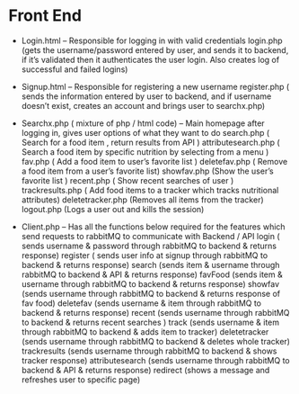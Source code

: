 # Front End

- Login.html – Responsible for logging in with valid credentials
	login.php (gets the username/password entered by user, and sends it to backend, if it’s validated then it authenticates the user login. Also creates log of successful and failed logins)

- Signup.html – Responsible for registering a new username
	register.php ( sends the information entered by user to backend, and if username doesn’t exist, creates an account and brings user to searchx.php)

- Searchx.php ( mixture of php / html code) – Main homepage after logging in, gives user options of what they want to do
	search.php ( Search for a food item , return results from API )
	attributesearch.php ( Search a food item by specific nutrition by selecting from a menu )
	fav.php ( Add a food item to user’s favorite list )
	deletefav.php ( Remove a food item from a user’s favorite list)
	showfav.php (Show the user’s favorite list )
	recent.php ( Show recent searches of user )
	trackresults.php ( Add food items to a tracker which tracks nutritional attributes)
	deletetracker.php (Removes all items from the tracker)
	logout.php (Logs a user out and kills the session)

- Client.php – Has all the functions below required for the features which send requests to rabbitMQ to communicate with Backend / API
	login ( sends username & password through rabbitMQ to backend & returns response)
	register ( sends user info at signup through rabbitMQ to backend & returns response)
	search (sends item & username through rabbitMQ to backend & API & returns response)
	favFood (sends item & username through rabbitMQ to backend & returns response)
	showfav (sends username through rabbitMQ to backend & returns response of fav food)
	deletefav (sends username & item through rabbitMQ to backend & returns response)
	recent (sends username through rabbitMQ to backend & returns recent searches  )
	track (sends username & item through rabbitMQ to backend & adds item to tracker)
	deletetracker (sends username through rabbitMQ to backend & deletes whole tracker)
	trackresults (sends username through rabbitMQ to backend & shows tracker response)
	attributesearch (sends username through rabbitMQ to backend & API & returns response)
	redirect (shows a message and refreshes user to specific page)


